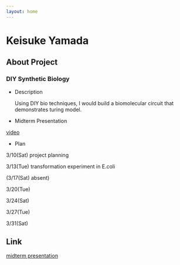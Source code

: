 ```yaml
---
layout: home
---
```


# Keisuke Yamada

## About Project
### DIY Synthetic Biology
- Description

  Using DIY bio techniques, I would build a biomolecular circuit that demonstrates turing model.
- Midterm Presentation

[video](https://vimeo.com/258476524)

- Plan

3/10(Sat) project planning

3/13(Tue) transformation experiment in E.coli

(3/17(Sat) absent)

3/20(Tue) 

3/24(Sat) 

3/27(Tue) 

3/31(Sat) 

## Link
[midterm presentation](https://vimeo.com/258476524)
